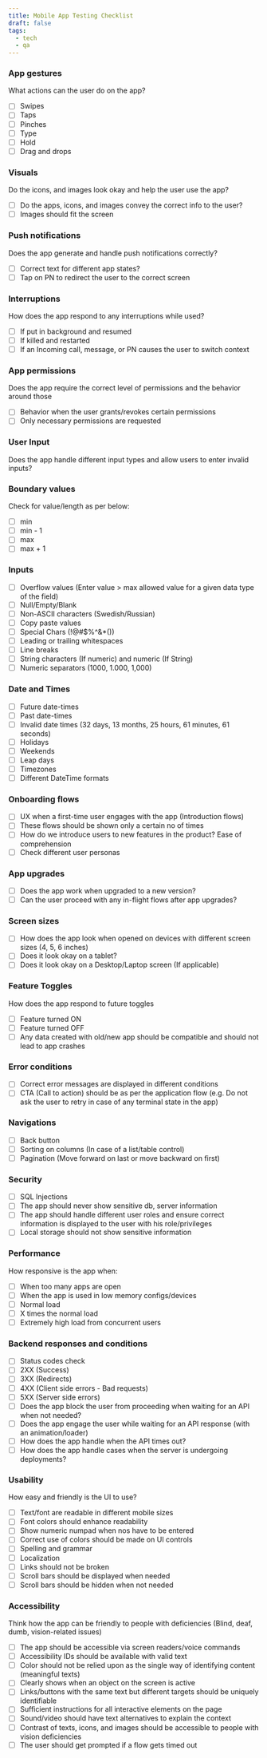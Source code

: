 ```yaml
---
title: Mobile App Testing Checklist
draft: false
tags:
  - tech
  - qa
---
```


### **App gestures**

What actions can the user do on the app?

- [ ] Swipes
- [ ] Taps
- [ ] Pinches
- [ ] Type
- [ ] Hold
- [ ] Drag and drops

### **Visuals**

Do the icons, and images look okay and help the user use the app?

- [ ] Do the apps, icons, and images convey the correct info to the user?
- [ ] Images should fit the screen

### **Push notifications**

Does the app generate and handle push notifications correctly?

- [ ] Correct text for different app states?
- [ ] Tap on PN to redirect the user to the correct screen

### **Interruptions**

How does the app respond to any interruptions while used?

- [ ] If put in background and resumed
- [ ] If killed and restarted
- [ ] If an Incoming call, message, or PN causes the user to switch context

### **App permissions**

Does the app require the correct level of permissions and the behavior around those

- [ ] Behavior when the user grants/revokes certain permissions
- [ ] Only necessary permissions are requested

### **User Input**

Does the app handle different input types and allow users to enter invalid inputs?

### **Boundary values**

Check for value/length as per below:

- [ ] min
- [ ] min - 1
- [ ] max
- [ ] max + 1

### **Inputs**

- [ ] Overflow values (Enter value > max allowed value for a given data type of the field)
- [ ] Null/Empty/Blank
- [ ] Non-ASCII characters (Swedish/Russian)
- [ ] Copy paste values
- [ ] Special Chars (!@#$%^&\*())
- [ ] Leading or trailing whitespaces
- [ ] Line breaks
- [ ] String characters (If numeric) and numeric (If String)
- [ ] Numeric separators (1000, 1.000, 1,000)

### **Date and Times**

- [ ] Future date-times
- [ ] Past date-times
- [ ] Invalid date times (32 days, 13 months, 25 hours, 61 minutes, 61 seconds)
- [ ] Holidays
- [ ] Weekends
- [ ] Leap days
- [ ] Timezones
- [ ] Different DateTime formats

### **Onboarding flows**

- [ ] UX when a first-time user engages with the app (Introduction flows)
- [ ] These flows should be shown only a certain no of times
- [ ] How do we introduce users to new features in the product? Ease of comprehension
- [ ] Check different user personas

### **App upgrades**

- [ ] Does the app work when upgraded to a new version?
- [ ] Can the user proceed with any in-flight flows after app upgrades?

### **Screen sizes**

- [ ] How does the app look when opened on devices with different screen sizes (4, 5, 6 inches)
- [ ] Does it look okay on a tablet?
- [ ] Does it look okay on a Desktop/Laptop screen (If applicable)

### **Feature Toggles**

How does the app respond to future toggles

- [ ] Feature turned ON
- [ ] Feature turned OFF
- [ ] Any data created with old/new app should be compatible and should not lead to app crashes

### **Error conditions**

- [ ] Correct error messages are displayed in different conditions
- [ ] CTA (Call to action) should be as per the application flow (e.g. Do not ask the user to retry in case of any terminal state in the app)

### **Navigations**

- [ ] Back button
- [ ] Sorting on columns (In case of a list/table control)
- [ ] Pagination (Move forward on last or move backward on first)

### **Security**

- [ ] SQL Injections
- [ ] The app should never show sensitive db, server information
- [ ] The app should handle different user roles and ensure correct information is displayed to the user with his role/privileges
- [ ] Local storage should not show sensitive information

### **Performance**

How responsive is the app when:

- [ ] When too many apps are open
- [ ] When the app is used in low memory configs/devices
- [ ] Normal load
- [ ] X times the normal load
- [ ] Extremely high load from concurrent users

### **Backend responses and conditions**

- [ ] Status codes check
- [ ] 2XX (Success)
- [ ] 3XX (Redirects)
- [ ] 4XX (Client side errors - Bad requests)
- [ ] 5XX (Server side errors)
- [ ] Does the app block the user from proceeding when waiting for an API when not needed?
- [ ] Does the app engage the user while waiting for an API response (with an animation/loader)
- [ ] How does the app handle when the API times out?
- [ ] How does the app handle cases when the server is undergoing deployments?

### **Usability**

How easy and friendly is the UI to use?

- [ ] Text/font are readable in different mobile sizes
- [ ] Font colors should enhance readability
- [ ] Show numeric numpad when nos have to be entered
- [ ] Correct use of colors should be made on UI controls
- [ ] Spelling and grammar
- [ ] Localization
- [ ] Links should not be broken
- [ ] Scroll bars should be displayed when needed
- [ ] Scroll bars should be hidden when not needed

### **Accessibility**

Think how the app can be friendly to people with deficiencies (Blind, deaf, dumb, vision-related issues)

- [ ] The app should be accessible via screen readers/voice commands
- [ ] Accessibility IDs should be available with valid text
- [ ] Color should not be relied upon as the single way of identifying content (meaningful texts)
- [ ] Clearly shows when an object on the screen is active
- [ ] Links/buttons with the same text but different targets should be uniquely identifiable
- [ ] Sufficient instructions for all interactive elements on the page
- [ ] Sound/video should have text alternatives to explain the context
- [ ] Contrast of texts, icons, and images should be accessible to people with vision deficiencies
- [ ] The user should get prompted if a flow gets timed out
